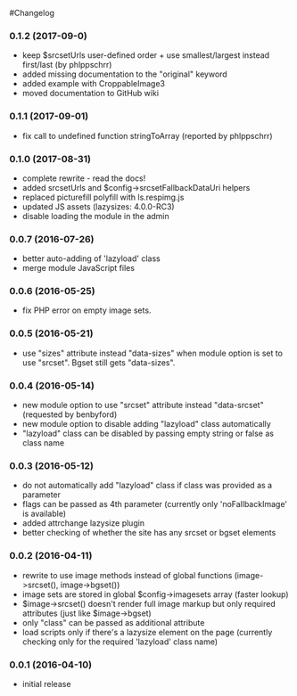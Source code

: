 #Changelog


### 0.1.2 (2017-09-0)

- keep $srcsetUrls user-defined order + use smallest/largest instead first/last (by phlppschrr)
- added missing documentation to the "original" keyword
- added example with CroppableImage3
- moved documentation to GitHub wiki


### 0.1.1 (2017-09-01)

- fix call to undefined function stringToArray (reported by phlppschrr)


### 0.1.0 (2017-08-31)

- complete rewrite - read the docs!
- added srcsetUrls and $config->srcsetFallbackDataUri helpers
- replaced picturefill polyfill with ls.respimg.js
- updated JS assets (lazysizes: 4.0.0-RC3)
- disable loading the module in the admin


### 0.0.7 (2016-07-26)

- better auto-adding of 'lazyload' class
- merge module JavaScript files


### 0.0.6 (2016-05-25)

- fix PHP error on empty image sets.


### 0.0.5 (2016-05-21)

- use "sizes" attribute instead "data-sizes" when module option is set to use "srcset". Bgset still gets "data-sizes".


### 0.0.4 (2016-05-14)

- new module option to use "srcset" attribute instead "data-srcset" (requested by benbyford)
- new module option to disable adding "lazyload" class automatically
- "lazyload" class can be disabled by passing empty string or false as class name


### 0.0.3 (2016-05-12)

- do not automatically add "lazyload" class if class was provided as a parameter
- flags can be passed as 4th parameter (currently only 'noFallbackImage' is available)
- added attrchange lazysize plugin
- better checking of whether the site has any srcset or bgset elements



### 0.0.2 (2016-04-11)

- rewrite to use image methods instead of global functions (image->srcset(), image->bgset())
- image sets are stored in global $config->imagesets array (faster lookup)
- $image->srcset() doesn't render full image markup but only required attributes (just like $image->bgset)
- only "class" can be passed as additional attribute
- load scripts only if there's a lazysize element on the page (currently checking only for the required 'lazyload' class name)



### 0.0.1 (2016-04-10)

- initial release
